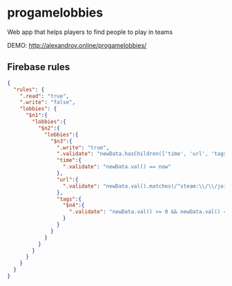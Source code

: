 # progamelobbies
Web app that helps players to find people to play in teams

DEMO: http://alexandrov.online/progamelobbies/

## Firebase rules

```json
{
  "rules": {
    ".read": "true",
    ".write": "false",
    "lobbies": {
      "$n1":{
        "lobbies":{
          "$n2":{
            "lobbies":{
              "$n3":{
                ".write": "true",
                ".validate": "newData.hasChildren(['time', 'url', 'tags'])",
                "time":{
                  ".validate": "newData.val() == now"
                },
                "url":{
                  ".validate": "newData.val().matches(/^steam:\\/\\/joinlobby\\/[0-9]{2,5}\\/[0-9]{10,20}\\/[0-9]{10,20}$/)"
                },
                "tags":{
                  "$n4":{
                    ".validate": "newData.val() >= 0 && newData.val() <= 10"
                  }
                }
              }
            }
          }
        }
      }
    }
  }
}
```
